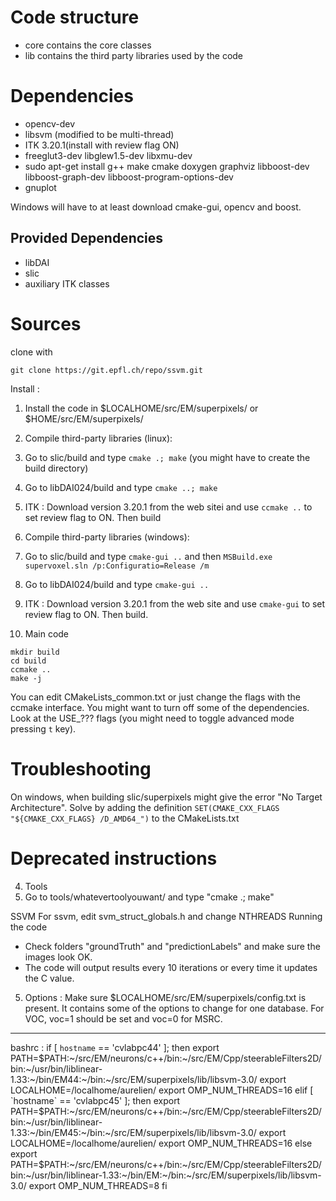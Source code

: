Code structure
==============
* core contains the core classes
* lib contains the third party libraries used by the code
<!-- * tests contains implementation of algorithms -->
<!-- * tools contains different applications like SVM training, pixel/superpixel/supervoxel-based classification, graphcuts, ssvm... -->
<!-- * roc contains scripts to generate ROCs from prediction files (those files contains probabilities for each node or edge) -->

Dependencies
============
* opencv-dev
* libsvm (modified to be multi-thread)
* ITK 3.20.1(install with review flag ON)
* freeglut3-dev libglew1.5-dev libxmu-dev
* sudo apt-get install g++ make cmake doxygen graphviz libboost-dev libboost-graph-dev libboost-program-options-dev
* gnuplot

Windows will have to at least download cmake-gui, opencv and boost.


Provided Dependencies
---------------------
* libDAI
* slic
* auxiliary ITK classes

Sources
=======

clone with

`git clone https://git.epfl.ch/repo/ssvm.git`

Install :

1. Install the code in $LOCALHOME/src/EM/superpixels/ or $HOME/src/EM/superpixels/

2. Compile third-party libraries (linux):
  1. Go to slic/build and type `cmake .; make` (you might have to create the build directory)
  2. Go to libDAI024/build and type `cmake ..; make`
  3. ITK : Download version 3.20.1 from the web sitei and use `ccmake ..` to set review flag to ON. Then build

2. Compile third-party libraries (windows):
  1. Go to slic/build and type `cmake-gui ..` and then `MSBuild.exe supervoxel.sln /p:Configuratio=Release /m`
  2. Go to libDAI024/build and type `cmake-gui ..`
  3. ITK : Download version 3.20.1 from the web site and use `cmake-gui` to set review flag to ON. Then build.

3. Main code

```
mkdir build
cd build
ccmake ..
make -j
```

You can edit CMakeLists_common.txt or just change the flags with the ccmake interface.
You might want to turn off some of the dependencies. Look at the USE_??? flags (you might need to toggle advanced mode pressing `t` key).

Troubleshooting
===============

On windows, when building slic/superpixels might give the error "No Target Architecture". Solve by adding the definition `SET(CMAKE_CXX_FLAGS "${CMAKE_CXX_FLAGS} /D_AMD64_")` to the CMakeLists.txt

Deprecated instructions
=======================

4. Tools
41. Go to tools/whatevertoolyouwant/ and type "cmake .; make"

SSVM
For ssvm, edit svm_struct_globals.h and change NTHREADS
Running the code
- Check folders "groundTruth" and "predictionLabels" and make sure the images look OK.
- The code will output results every 10 iterations or every time it updates the C value.

5. Options :
Make sure $LOCALHOME/src/EM/superpixels/config.txt is present. It contains some of the options to change for one database. For VOC, voc=1 should be set and voc=0 for MSRC.

---------------------------------------------------------------------------------


bashrc :
if [ `hostname` == 'cvlabpc44' ]; then
    export PATH=$PATH:~/src/EM/neurons/c++/bin:~/src/EM/Cpp/steerableFilters2D/bin:~/usr/bin/liblinear-1.33:~/bin/EM44:~/bin:~/src/EM/superpixels/lib/libsvm-3.0/
    export LOCALHOME=/localhome/aurelien/
    export OMP_NUM_THREADS=16
elif [ `hostname` == 'cvlabpc45' ]; then
    export PATH=$PATH:~/src/EM/neurons/c++/bin:~/src/EM/Cpp/steerableFilters2D/bin:~/usr/bin/liblinear-1.33:~/bin/EM45:~/bin:~/src/EM/superpixels/lib/libsvm-3.0/
    export LOCALHOME=/localhome/aurelien/
    export OMP_NUM_THREADS=16
else
    export PATH=$PATH:~/src/EM/neurons/c++/bin:~/src/EM/Cpp/steerableFilters2D/bin:~/usr/bin/liblinear-1.33:~/bin/EM:~/bin:~/src/EM/superpixels/lib/libsvm-3.0/
    export OMP_NUM_THREADS=8
fi

